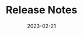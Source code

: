---
title: "Release Notes"
linkTitle: "Release Notes"
type: "docs"
weight: 4
date: 2023-02-21
description: >
    Changelog der plusserver Kubernetes Engine
---
